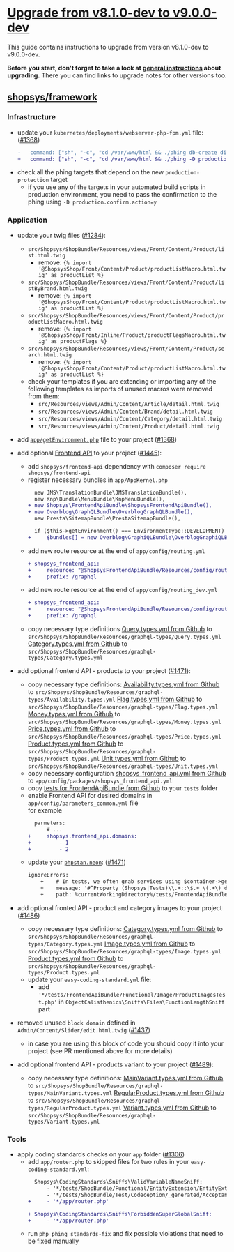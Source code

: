 # [Upgrade from v8.1.0-dev to v9.0.0-dev](https://github.com/shopsys/shopsys/compare/HEAD...9.0)

This guide contains instructions to upgrade from version v8.1.0-dev to v9.0.0-dev.

**Before you start, don't forget to take a look at [general instructions](/UPGRADE.md) about upgrading.**
There you can find links to upgrade notes for other versions too.

## [shopsys/framework]

### Infrastructure
- update your `kubernetes/deployments/webserver-php-fpm.yml` file: ([#1368](https://github.com/shopsys/shopsys/pull/1368))
    ```diff
    -   command: ["sh", "-c", "cd /var/www/html && ./phing db-create dirs-create db-demo product-search-recreate-structure product-search-export-products grunt error-pages-generate warmup"]
    +   command: ["sh", "-c", "cd /var/www/html && ./phing -D production.confirm.action=y db-create dirs-create db-demo product-search-recreate-structure product-search-export-products grunt error-pages-generate warmup"]
    ```
- check all the phing targets that depend on the new `production-protection` target
    - if you use any of the targets in your automated build scripts in production environment, you need to pass the confirmation to the phing using `-D production.confirm.action=y`

### Application

- update your twig files ([#1284](https://github.com/shopsys/shopsys/pull/1284/)):
    - `src/Shopsys/ShopBundle/Resources/views/Front/Content/Product/list.html.twig`
        - remove: `{% import '@ShopsysShop/Front/Content/Product/productListMacro.html.twig' as productList %}`
    - `src/Shopsys/ShopBundle/Resources/views/Front/Content/Product/listByBrand.html.twig`
        - remove: `{% import '@ShopsysShop/Front/Content/Product/productListMacro.html.twig' as productList %}`
    - `src/Shopsys/ShopBundle/Resources/views/Front/Content/Product/productListMacro.html.twig`
        - remove: `{% import '@ShopsysShop/Front/Inline/Product/productFlagsMacro.html.twig' as productFlags %}`
    - `src/Shopsys/ShopBundle/Resources/views/Front/Content/Product/search.html.twig`
        - remove: `{% import '@ShopsysShop/Front/Content/Product/productListMacro.html.twig' as productList %}`
    - check your templates if you are extending or importing any of the following templates as imports of unused macros were removed from them:
        - `src/Resources/views/Admin/Content/Article/detail.html.twig`
        - `src/Resources/views/Admin/Content/Brand/detail.html.twig`
        - `src/Resources/views/Admin/Content/Category/detail.html.twig`
        - `src/Resources/views/Admin/Content/Product/detail.html.twig`
- add [`app/getEnvironment.php`](https://github.com/shopsys/shopsys/blob/9.0/project-base/app/getEnvironment.php) file to your project ([#1368](https://github.com/shopsys/shopsys/pull/1368))
- add optional [Frontend API](https://github.com/shopsys/shopsys/blob/9.0/docs/frontend-api/introduction-to-frontend-api.md) to your project ([#1445](https://github.com/shopsys/shopsys/pull/1445)):
    - add `shopsys/frontend-api` dependency with `composer require shopsys/frontend-api`
    - register necessary bundles in `app/AppKernel.php`
        ```diff
          new JMS\TranslationBundle\JMSTranslationBundle(),
          new Knp\Bundle\MenuBundle\KnpMenuBundle(),
        + new Shopsys\FrontendApiBundle\ShopsysFrontendApiBundle(),
        + new Overblog\GraphQLBundle\OverblogGraphQLBundle(),
          new Presta\SitemapBundle\PrestaSitemapBundle(),
        ```
        ```diff
          if ($this->getEnvironment() === EnvironmentType::DEVELOPMENT) {
        +     $bundles[] = new Overblog\GraphiQLBundle\OverblogGraphiQLBundle();
        ```
    - add new route resource at the end of `app/config/routing.yml`
        ```diff
        + shopsys_frontend_api:
        +     resource: "@ShopsysFrontendApiBundle/Resources/config/routing.yml"
        +     prefix: /graphql
        ```
    - add new route resource at the end of `app/config/routing_dev.yml`
        ```diff
        + shopsys_frontend_api:
        +     resource: "@ShopsysFrontendApiBundle/Resources/config/routing_dev.yml"
        +     prefix: /graphql
        ```
    - copy necessary type definitions
        [Query.types.yml from Github](https://github.com/shopsys/shopsys/blob/9.0/project-base/src/Shopsys/ShopBundle/Resources/graphql-types/Query.types.yml) to `src/Shopsys/ShopBundle/Resources/graphql-types/Query.types.yml`
        [Category.types.yml from Github](https://github.com/shopsys/shopsys/blob/9.0/project-base/src/Shopsys/ShopBundle/Resources/graphql-types/Category.types.yml) to `src/Shopsys/ShopBundle/Resources/graphql-types/Category.types.yml`
- add optional frontend API - products to your project ([#1471](https://github.com/shopsys/shopsys/pull/1471)):
    - copy necessary type definitions:
        [Availability.types.yml from Github](https://github.com/shopsys/shopsys/blob/9.0/project-base/src/Shopsys/ShopBundle/Resources/graphql-types/Availability.types.yml) to `src/Shopsys/ShopBundle/Resources/graphql-types/Availability.types.yml`
        [Flag.types.yml from Github](https://github.com/shopsys/shopsys/blob/9.0/project-base/src/Shopsys/ShopBundle/Resources/graphql-types/Flag.types.yml) to `src/Shopsys/ShopBundle/Resources/graphql-types/Flag.types.yml`
        [Money.types.yml from Github](https://github.com/shopsys/shopsys/blob/9.0/project-base/src/Shopsys/ShopBundle/Resources/graphql-types/Money.types.yml) to `src/Shopsys/ShopBundle/Resources/graphql-types/Money.types.yml`
        [Price.types.yml from Github](https://github.com/shopsys/shopsys/blob/9.0/project-base/src/Shopsys/ShopBundle/Resources/graphql-types/Price.types.yml) to `src/Shopsys/ShopBundle/Resources/graphql-types/Price.types.yml`
        [Product.types.yml from Github](https://github.com/shopsys/shopsys/blob/9.0/project-base/src/Shopsys/ShopBundle/Resources/graphql-types/Product.types.yml) to `src/Shopsys/ShopBundle/Resources/graphql-types/Product.types.yml`
        [Unit.types.yml from Github](https://github.com/shopsys/shopsys/blob/9.0/project-base/src/Shopsys/ShopBundle/Resources/graphql-types/Unit.types.yml) to `src/Shopsys/ShopBundle/Resources/graphql-types/Unit.types.yml`
    - copy necessary configuration [shopsys_frontend_api.yml from Github](https://github.com/shopsys/shopsys/blob/9.0/project-base/app/config/packages/shopsys_frontend_api.yml) to `app/config/packages/shopsys_frontend_api.yml`
    - copy [tests for FrontendApiBundle from Github](https://github.com/shopsys/shopsys/tree/9.0/project-base/tests/FrontendApiBundle) to your `tests` folder
    - enable Frontend API for desired domains in `app/config/parameters_common.yml` file  
    for example
        ```diff
          parmeters:
              # ...
        +     shopsys.frontend_api.domains:
        +         - 1
        +         - 2
    - update your [`phpstan.neon`](https://github.com/shopsys/shopsys/blob/9.0/project-base/phpstan.neon): ([#1471](https://github.com/shopsys/shopsys/pull/1471))
      ```diff
      ignoreErrors:
          +    # In tests, we often grab services using $container->get() or access persistent references using $this->getReference()
          +    message: '#^Property (Shopsys|Tests)\\.+::\$.+ \(.+\) does not accept (object|object\|null)\.$#'
          +    path: %currentWorkingDirectory%/tests/FrontendApiBundle/*
      ```
- add optional fronted API - product and category images to your project ([#1486](https://github.com/shopsys/shopsys/pull/1486))
    - copy necessary type definitions:
        [Category.types.yml from Github](https://github.com/shopsys/shopsys/blob/9.0/project-base/src/Shopsys/ShopBundle/Resources/graphql-types/Category.types.yml) to `src/Shopsys/ShopBundle/Resources/graphql-types/Category.types.yml`
        [Image.types.yml from Github](https://github.com/shopsys/shopsys/blob/9.0/project-base/src/Shopsys/ShopBundle/Resources/graphql-types/Image.types.yml) to `src/Shopsys/ShopBundle/Resources/graphql-types/Image.types.yml`
        [Product.types.yml from Github](https://github.com/shopsys/shopsys/blob/9.0/project-base/src/Shopsys/ShopBundle/Resources/graphql-types/Product.types.yml) to `src/Shopsys/ShopBundle/Resources/graphql-types/Product.types.yml`
    - update your `easy-coding-standard.yml` file:
        - add `'*/tests/FrontendApiBundle/Functional/Image/ProductImagesTest.php'` in `ObjectCalisthenics\Sniffs\Files\FunctionLengthSniff` part
- removed unused `block domain` defined in `Admin/Content/Slider/edit.html.twig` ([#1437](https://github.com/shopsys/shopsys/pull/1437)) 
    - in case you are using this block of code you should copy it into your project (see PR mentioned above for more details)

- add optional frontend API - products variant to your project ([#1489](https://github.com/shopsys/shopsys/pull/1489)):
    - copy necessary type definitions:
        [MainVariant.types.yml from Github](https://github.com/shopsys/shopsys/blob/9.0/project-base/src/Shopsys/ShopBundle/Resources/graphql-types/MainVariant.types.yml) to `src/Shopsys/ShopBundle/Resources/graphql-types/MainVariant.types.yml`
        [RegularProduct.types.yml from Github](https://github.com/shopsys/shopsys/blob/9.0/project-base/src/Shopsys/ShopBundle/Resources/graphql-types/RegularProduct.types.yml) to `src/Shopsys/ShopBundle/Resources/graphql-types/RegularProduct.types.yml`
        [Variant.types.yml from Github](https://github.com/shopsys/shopsys/blob/9.0/project-base/src/Shopsys/ShopBundle/Resources/graphql-types/Variant.types.yml) to `src/Shopsys/ShopBundle/Resources/graphql-types/Variant.types.yml`

### Tools

- apply coding standards checks on your `app` folder ([#1306](https://github.com/shopsys/shopsys/pull/1306))
    - add `app/router.php` to skipped files for two rules in your `easy-coding-standard.yml`:
        ```diff
          Shopsys\CodingStandards\Sniffs\ValidVariableNameSniff:
              - '*/tests/ShopBundle/Functional/EntityExtension/EntityExtensionTest.php'
              - '*/tests/ShopBundle/Test/Codeception/_generated/AcceptanceTesterActions.php'
        +     - '*/app/router.php'

        + Shopsys\CodingStandards\Sniffs\ForbiddenSuperGlobalSniff:
        +     - '*/app/router.php'
        ```
  - run `php phing standards-fix` and fix possible violations that need to be fixed manually

[shopsys/framework]: https://github.com/shopsys/framework
